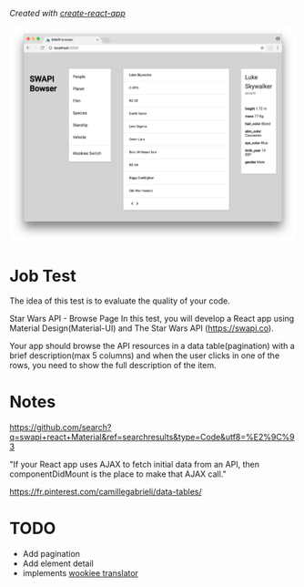 *Created with [create-react-app](./README\create-react-app.md)*

![cap](./cap.png "cap")


# Job Test

The idea of this test is to evaluate the quality of your code.

Star Wars API - Browse Page
In this test, you will develop a React app using Material Design(Material-UI) and The Star Wars API (https://swapi.co).

Your app should browse the API resources in a data table(pagination) with a brief description(max 5 columns) and when the user clicks in one of the rows, you need to show the full description of the item.

# Notes

https://github.com/search?q=swapi+react+Material&ref=searchresults&type=Code&utf8=%E2%9C%93

"If your React app uses AJAX to fetch initial data from an API, then componentDidMount is the place to make that AJAX call."

https://fr.pinterest.com/camillegabrieli/data-tables/

# TODO

- Add pagination
- Add element detail
- implements [wookiee translator](http://swapi.co/documentation#wookiee)